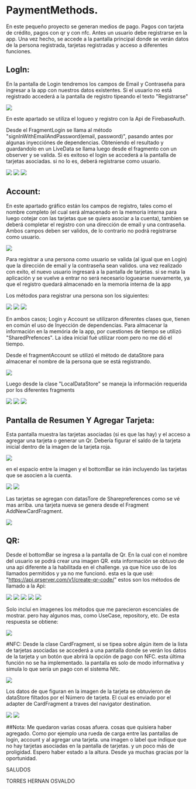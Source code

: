 # PaymentMethods.

En este pequeño proyecto se generan medios de pago. Pagos con tarjeta de crédito, pagos con qr y con nfc.
Antes un usuario debe registrarse en la app. Una vez hecho, se accede a la pantalla principal donde se verán datos de la persona registrada, tarjetas registradas y acceso a diferentes funciones.

## LogIn:

En la pantalla de Login tendremos los campos de Email y Contraseña para ingresar a la app con nuestros datos existentes.
Si el usuario no está registrado accederá a la pantalla de registro tipeando el texto "Registrarse"

![](https://firebasestorage.googleapis.com/v0/b/redsocialtrabajos.appspot.com/o/images%2FScreenshot_1.png?alt=media&token=6e0af587-f077-43ba-afe0-7ee63bd3715a)

En este apartado se utiliza el logueo y registro con la Api de FirebaseAuth. 

Desde el FragmentLogin se llama al método "signInWithEmailAndPassword(email, password)", pasando antes por algunas inyecciónes de dependencias. 
Obteniendo el resultado y guardandolo en un LiveData se llama luego desde el fragmento con un observer y se valida.
Si es exitoso el login se accederá a la pantalla de tarjetas asociadas. si no lo es, deberá registrarse como usuario.


![](https://firebasestorage.googleapis.com/v0/b/redsocialtrabajos.appspot.com/o/images%2FScreenshot_2.png?alt=media&token=f43600f6-2c92-4498-bbd4-fdd253c117de)
![](https://firebasestorage.googleapis.com/v0/b/redsocialtrabajos.appspot.com/o/images%2FScreenshot_3.png?alt=media&token=62f05b9d-2a98-4bdf-8411-d5d82714c820)
![](https://firebasestorage.googleapis.com/v0/b/redsocialtrabajos.appspot.com/o/images%2FScreenshot_4.png?alt=media&token=322c194f-b504-40fe-a928-d50cf9c141df)

## Account:

En este apartado gráfico están los campos de registro, tales como el nombre completo (el cual será almacenado en la memoria interna para luego cotejar con las tarjetas que se quiera asociar a la cuenta),
tambien se deberá completar el registro con una dirección de email y una contraseña. Ambos campos deben ser validos, de lo contrario no podrá registrarse como usuario.

![](https://firebasestorage.googleapis.com/v0/b/redsocialtrabajos.appspot.com/o/images%2FScreenshot_5.png?alt=media&token=5daa764a-6d43-4a7a-a464-4bb65d6bc147)

Para registrar a una persona como usuario se valida (al igual que en Login) que la dirección de email y la contraseña sean validos. una vez realizado con exito, el nuevo usuario
ingresará a la pantalla de tarjetas. si se mata la aplicación y se vuelve a entrar no será necesario loguearse nuevamente, ya que el registro quedará almacenado en la memoria interna de la app

Los métodos para registrar una persona son los siguientes:

![](https://firebasestorage.googleapis.com/v0/b/redsocialtrabajos.appspot.com/o/images%2FScreenshot_6.png?alt=media&token=c99743ff-a347-4580-ba93-764ac9f628c1)
![](https://firebasestorage.googleapis.com/v0/b/redsocialtrabajos.appspot.com/o/images%2FScreenshot_7.png?alt=media&token=32e31b28-5ad4-4906-8ef9-fc3193e9d113)
![](https://firebasestorage.googleapis.com/v0/b/redsocialtrabajos.appspot.com/o/images%2FScreenshot_8.png?alt=media&token=6b1ce44c-cd99-4583-ab85-7083f05f33c5)

En ambos casos; Login y Account se utilizaron diferentes clases que, tienen en común el uso de Inyección de dependencias. 
Para almacenar la información en la memória de la app, por cuestiones de tiempo se utilizó "SharedPrefences". La idea inicial fué utilizar room pero no me dió el tiempo. 

Desde el fragmentAccount se utilizó el método de dataStore para almacenar el nombre de la persona que se está registrando.

![](https://firebasestorage.googleapis.com/v0/b/redsocialtrabajos.appspot.com/o/images%2FScreenshot_9.png?alt=media&token=449ac4c0-acf4-4cf2-89cd-81bc62716bc0)

Luego desde la clase "LocalDataStore" se maneja la información requerida por los diferentes fragments

![](https://firebasestorage.googleapis.com/v0/b/redsocialtrabajos.appspot.com/o/images%2FScreenshot_10.png?alt=media&token=8a391872-249f-41bd-820f-bf074f58a5b4)
![](https://firebasestorage.googleapis.com/v0/b/redsocialtrabajos.appspot.com/o/images%2FScreenshot_11.png?alt=media&token=eace4451-3695-4169-8d5a-b1c1719a8ea1)
![](https://firebasestorage.googleapis.com/v0/b/redsocialtrabajos.appspot.com/o/images%2FScreenshot_12.png?alt=media&token=be715b61-d1a7-474b-ad6c-803ebda576d2)

## Pantalla de Resumen Y Agregar Tarjeta:

Esta pantalla muestra las tarjetas asociadas (si es que las hay) y el acceso a agregar una tarjeta o generar un Qr.
Debería figurar el saldo de la tarjeta inicial dentro de la imagen de la tarjeta roja.

![](https://firebasestorage.googleapis.com/v0/b/redsocialtrabajos.appspot.com/o/images%2FScreenshot_13.png?alt=media&token=5fd2ac1c-fd9b-4afb-af3a-d909e4d434da)

en el espacio entre la imagen y el bottomBar se irán incluyendo las tarjetas que se asocien a la cuenta.

![](https://firebasestorage.googleapis.com/v0/b/redsocialtrabajos.appspot.com/o/images%2FScreenshot_14.png?alt=media&token=35309a59-a450-4d88-a6b9-dc211c009152)
![](https://firebasestorage.googleapis.com/v0/b/redsocialtrabajos.appspot.com/o/images%2FScreenshot_15.png?alt=media&token=c0cfa5a6-cbca-484a-b741-46cdb0adf18d)

Las tarjetas se agregan con datasTore de Sharepreferences como se vé mas arriba. una tarjeta nueva se genera desde el Fragment AddNewCardFragment.

![](https://firebasestorage.googleapis.com/v0/b/redsocialtrabajos.appspot.com/o/images%2FScreenshot_16.png?alt=media&token=51d71b76-4050-4d1e-b42c-c4b6b6dbee81)

## QR:

Desde el bottomBar se ingresa a la pantalla de Qr. En la cual con el nombre del usuario se podrá crear una imagen QR. esta información se obtuvo de una api diferente a la
habilitada en el challenge. ya que hice uso de los llamados permitidos y ya no me funcionó. esta es la que usé: "https://api.qrserver.com/v1/create-qr-code/"
 estos son los métodos de llamado a la Api:

![](https://firebasestorage.googleapis.com/v0/b/redsocialtrabajos.appspot.com/o/images%2FScreenshot_17.png?alt=media&token=21a2be7e-95d8-47b6-8f3c-9b3be9254afb)
![](https://firebasestorage.googleapis.com/v0/b/redsocialtrabajos.appspot.com/o/images%2FScreenshot_18.png?alt=media&token=cde609f3-95e4-4e45-986e-7e31544d3777)
![](https://firebasestorage.googleapis.com/v0/b/redsocialtrabajos.appspot.com/o/images%2FScreenshot_19.png?alt=media&token=9a0597f9-46e7-4d2e-82b5-605d550b0479)
![](https://firebasestorage.googleapis.com/v0/b/redsocialtrabajos.appspot.com/o/images%2FScreenshot_20.png?alt=media&token=4888d9cf-94a4-4f7e-8950-ec958c4ddbad)
![](https://firebasestorage.googleapis.com/v0/b/redsocialtrabajos.appspot.com/o/images%2FScreenshot_21.png?alt=media&token=9f297d00-8816-433b-95b2-124a9bb1ce0c)

Solo incluí en imagenes los métodos que me parecieron escenciales de mostrar. pero hay algunos mas, como UseCase, repository, etc.
De esta respuesta se obtiene: 

![](https://firebasestorage.googleapis.com/v0/b/redsocialtrabajos.appspot.com/o/images%2FScreenshot_22.png?alt=media&token=9c6dea2b-0e76-4152-b44a-6dd857f1567c)

#NFC:
Desde la clase CardFragment, si se tipea sobre algún item de la lista de tarjetas asociadas se accederá a una pantalla donde se verán los datos de la tarjeta y un botón que abrirá la opción de pago con NFC. esta última función no se ha implementado. la pantalla es solo de modo informativa y simula lo que sería un pago con el sistema Nfc.

![](https://firebasestorage.googleapis.com/v0/b/redsocialtrabajos.appspot.com/o/images%2FScreenshot_23.png?alt=media&token=e8faea02-b8b7-434c-93e5-cbfc8c19e426)

Los datos de que figuran en la imagen de la tarjeta se obtuvieron de dataStore filtados por el Número de tarjeta. El cual es enviado por el adapter de CardFragment a 
traves del navigator destination.

![](https://firebasestorage.googleapis.com/v0/b/redsocialtrabajos.appspot.com/o/images%2FScreenshot_24.png?alt=media&token=f510c486-967c-4591-932f-bf5bc637f3f8)
![](https://firebasestorage.googleapis.com/v0/b/redsocialtrabajos.appspot.com/o/images%2FScreenshot_25.png?alt=media&token=569d65db-bb64-4f0f-9a8b-e2eddc3bbfa6)

##Nota:
Me quedaron varias cosas afuera. cosas que quisiera haber agregado. Como por ejemplo una rueda de carga entre las pantallas de login, account y al agregar una tarjeta.
una imagen o label que indique que no hay tarjetas asociadas en la pantalla de tarjetas. y un poco más de proligidad.
Espero haber estado a la altura. Desde ya muchas gracias por la oportunidad.  

SALUDOS

TORRES HERNAN OSVALDO









